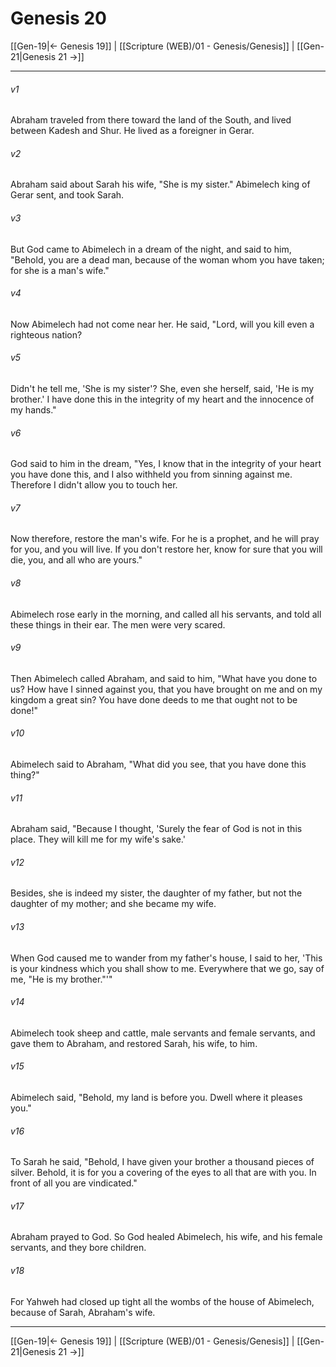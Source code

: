 # Genesis 20

[[Gen-19|← Genesis 19]] | [[Scripture (WEB)/01 - Genesis/Genesis]] | [[Gen-21|Genesis 21 →]]
***



###### v1 
Abraham traveled from there toward the land of the South, and lived between Kadesh and Shur. He lived as a foreigner in Gerar. 

###### v2 
Abraham said about Sarah his wife, "She is my sister." Abimelech king of Gerar sent, and took Sarah. 

###### v3 
But God came to Abimelech in a dream of the night, and said to him, "Behold, you are a dead man, because of the woman whom you have taken; for she is a man's wife." 

###### v4 
Now Abimelech had not come near her. He said, "Lord, will you kill even a righteous nation? 

###### v5 
Didn't he tell me, 'She is my sister'? She, even she herself, said, 'He is my brother.' I have done this in the integrity of my heart and the innocence of my hands." 

###### v6 
God said to him in the dream, "Yes, I know that in the integrity of your heart you have done this, and I also withheld you from sinning against me. Therefore I didn't allow you to touch her. 

###### v7 
Now therefore, restore the man's wife. For he is a prophet, and he will pray for you, and you will live. If you don't restore her, know for sure that you will die, you, and all who are yours." 

###### v8 
Abimelech rose early in the morning, and called all his servants, and told all these things in their ear. The men were very scared. 

###### v9 
Then Abimelech called Abraham, and said to him, "What have you done to us? How have I sinned against you, that you have brought on me and on my kingdom a great sin? You have done deeds to me that ought not to be done!" 

###### v10 
Abimelech said to Abraham, "What did you see, that you have done this thing?" 

###### v11 
Abraham said, "Because I thought, 'Surely the fear of God is not in this place. They will kill me for my wife's sake.' 

###### v12 
Besides, she is indeed my sister, the daughter of my father, but not the daughter of my mother; and she became my wife. 

###### v13 
When God caused me to wander from my father's house, I said to her, 'This is your kindness which you shall show to me. Everywhere that we go, say of me, "He is my brother."'" 

###### v14 
Abimelech took sheep and cattle, male servants and female servants, and gave them to Abraham, and restored Sarah, his wife, to him. 

###### v15 
Abimelech said, "Behold, my land is before you. Dwell where it pleases you." 

###### v16 
To Sarah he said, "Behold, I have given your brother a thousand pieces of silver. Behold, it is for you a covering of the eyes to all that are with you. In front of all you are vindicated." 

###### v17 
Abraham prayed to God. So God healed Abimelech, his wife, and his female servants, and they bore children. 

###### v18 
For Yahweh had closed up tight all the wombs of the house of Abimelech, because of Sarah, Abraham's wife.

***
[[Gen-19|← Genesis 19]] | [[Scripture (WEB)/01 - Genesis/Genesis]] | [[Gen-21|Genesis 21 →]]
